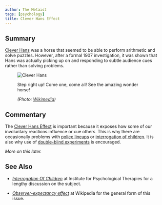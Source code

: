 ```yaml
---
author: The Metaist
tags: [psychology]
title: Clever Hans Effect
---
```


## Summary

<div class="entry-summary" markdown="1">

[Clever Hans](http://en.wikipedia.org/wiki/Clever_hans) was a horse that seemed
to be able to perform arithmetic and solve puzzles. However, after a formal 1907
investigation, it was shown that Hans was actually picking up on and responding
to subtle audience cues rather than solving problems.

</div>

<figure markdown="1">

![Clever Hans]({{thumbnail}})

<figcaption>
  Step right up! Come one, come all! See the amazing wonder horse!
  <address markdown="1">

(Photo: [Wikimedia](http://commons.wikimedia.org/wiki/File:CleverHans.jpg))</address>

</figcaption>
</figure><!--more-->

## Commentary

The [Clever Hans Effect](http://en.wikipedia.org/wiki/Clever_hans#The_Clever_Hans_effect)
is important because it exposes how some of our involuntary reactions influence
or cue others. This is why there are occasionally problems with
[police lineups](http://en.wikipedia.org/wiki/Police_lineup) or
[interrogation of children][1]. It is also why use of
[double-blind experiments](http://en.wikipedia.org/wiki/Double-blind_experiment)
is encouraged.

_More on this later._

## See Also

- <cite>[Interrogation Of Children][1]</cite>
  at <span class="vcard org fn">Institute for Psychological Therapies</span>
  for a lengthy discussion on the subject.

- <cite>[Observer-expectancy effect](http://en.wikipedia.org/wiki/Observer-expectancy_effect)</cite>
  at <span class="vcard org fn">Wikipedia</span>
  for the general form of this issue.

[1]: http://www.ipt-forensics.com/journal/volume1/j1_1_3.htm
